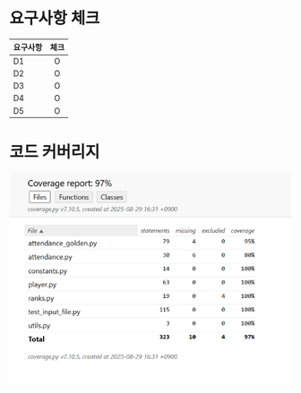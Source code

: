 # 요구사항 체크
| 요구사항 | 체크 |
|------|:--:|
| D1   | O  |
| D2   | O  |
| D3   | O  |
| D4   | O  |
| D5   | O  |

# 코드 커버리지
![img.png](img.png)